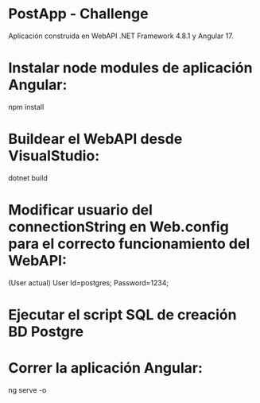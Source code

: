 # PostApp - Challenge

Aplicación construida en WebAPI .NET Framework 4.8.1 y Angular 17.

# Instalar node modules de aplicación Angular:

npm install

# Buildear el WebAPI desde VisualStudio:

dotnet build

# Modificar usuario del connectionString en Web.config para el correcto funcionamiento del WebAPI:

(User actual)
User Id=postgres;
Password=1234;

# Ejecutar el script SQL de creación BD Postgre
# Correr la aplicación Angular:

ng serve -o
